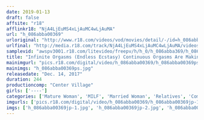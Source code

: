 ```yaml
---
date: 2019-01-13
draft: false
affsite: "r18"
afflinkr18: "NjA4LjEuMS4xLjAuMC4wLjAuMA"
url: "h_086abba00369"
urloriginal: "http://www.r18.com/videos/vod/movies/detail/-/id=h_086abba00369"
urlfinal: "http://media.r18.com/track/NjA4LjEuMS4xLjAuMC4wLjAuMA/videos/vod/movies/detail/-/id=h_086abba00369"
samplevid: "awspv3001.r18.com/litevideo/freepv/h/h_0/h_086abba369/h_086abba369_dmb_w.mp4"
title: "Infinite Orgasms (Endless Ecstasy) Continuous Orgasms Are Making This Sex-Loving MILF Exhausted From Too Much Incest 30 Ladies/4 Hours"
mainimgurl: "pics.r18.com/digital/video/h_086abba00369/h_086abba00369ps.jpg"
mainimgs: "h_086abba00369ps.jpg"
releasedate: "Dec. 14, 2017"
duration: 244
productioncomp: "Center Village"
girls: ['----']
categories: ['Mature Woman', 'MILF', 'Married Woman', 'Relatives', 'Compilation', 'Over 4 Hours', 'Hi-Def']
imgurls: ['pics.r18.com/digital/video/h_086abba00369/h_086abba00369jp-1.jpg', 'pics.r18.com/digital/video/h_086abba00369/h_086abba00369jp-2.jpg', 'pics.r18.com/digital/video/h_086abba00369/h_086abba00369jp-3.jpg', 'pics.r18.com/digital/video/h_086abba00369/h_086abba00369jp-4.jpg', 'pics.r18.com/digital/video/h_086abba00369/h_086abba00369jp-5.jpg', 'pics.r18.com/digital/video/h_086abba00369/h_086abba00369jp-6.jpg', 'pics.r18.com/digital/video/h_086abba00369/h_086abba00369jp-7.jpg', 'pics.r18.com/digital/video/h_086abba00369/h_086abba00369jp-8.jpg', 'pics.r18.com/digital/video/h_086abba00369/h_086abba00369jp-9.jpg', 'pics.r18.com/digital/video/h_086abba00369/h_086abba00369jp-10.jpg', 'pics.r18.com/digital/video/h_086abba00369/h_086abba00369jp-11.jpg', 'pics.r18.com/digital/video/h_086abba00369/h_086abba00369jp-12.jpg', 'pics.r18.com/digital/video/h_086abba00369/h_086abba00369jp-13.jpg', 'pics.r18.com/digital/video/h_086abba00369/h_086abba00369jp-14.jpg', 'pics.r18.com/digital/video/h_086abba00369/h_086abba00369jp-15.jpg', 'pics.r18.com/digital/video/h_086abba00369/h_086abba00369jp-16.jpg', 'pics.r18.com/digital/video/h_086abba00369/h_086abba00369jp-17.jpg', 'pics.r18.com/digital/video/h_086abba00369/h_086abba00369jp-18.jpg', 'pics.r18.com/digital/video/h_086abba00369/h_086abba00369jp-19.jpg', 'pics.r18.com/digital/video/h_086abba00369/h_086abba00369jp-20.jpg']
imgs: ['h_086abba00369jp-1.jpg', 'h_086abba00369jp-2.jpg', 'h_086abba00369jp-3.jpg', 'h_086abba00369jp-4.jpg', 'h_086abba00369jp-5.jpg', 'h_086abba00369jp-6.jpg', 'h_086abba00369jp-7.jpg', 'h_086abba00369jp-8.jpg', 'h_086abba00369jp-9.jpg', 'h_086abba00369jp-10.jpg', 'h_086abba00369jp-11.jpg', 'h_086abba00369jp-12.jpg', 'h_086abba00369jp-13.jpg', 'h_086abba00369jp-14.jpg', 'h_086abba00369jp-15.jpg', 'h_086abba00369jp-16.jpg', 'h_086abba00369jp-17.jpg', 'h_086abba00369jp-18.jpg', 'h_086abba00369jp-19.jpg', 'h_086abba00369jp-20.jpg']
---
```

